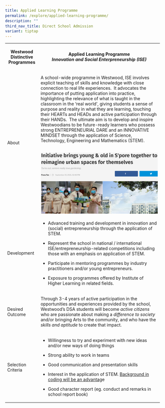 ```yaml
---
title: Applied Learning Programme
permalink: /explore/applied-learning-programme/
description: ""
third_nav_title: Direct School Admission
variant: tiptap
---
```

<table>
<tbody>
<tr>
<th rowspan="1" colspan="1">
<p>Westwood Distinctive Programmes</p>
</th>
<th rowspan="1" colspan="1">
<p>Applied Learning Programme
<br><em>Innovation and Social Enterpreneurship (ISE)</em>
</p>
</th>
</tr>
<tr>
<td rowspan="1" colspan="1">
<p>About</p>
</td>
<td rowspan="1" colspan="1">
<p>A school-wide programme in Westwood, ISE involves explicit teaching of
skills and knowledge with close connection to real life experiences.&nbsp;
It advocates the importance of putting application into practice, highlighting
the relevance of what is taught in the classroom in the ‘real world’, giving
students a sense of purpose and reality in what they are learning, touching
their HEARTs and HEADs and active participation through their HANDs.&nbsp;
The ultimate aim is to develop and inspire Westwoodians to be future-ready
learners who possess strong ENTREPRENEURIAL DARE and an INNOVATIVE MINDSET
through the application of Science, Technology, Engineering and Mathematics
(STEM).
<br>
<br>
</p>
<div class="isomer-image-wrapper">
<img style="width: 100%" height="auto" width="80%" src="/images/dsa%20alp3.png">
</div>
</td>
</tr>
<tr>
<td rowspan="1" colspan="1">
<p>Development</p>
</td>
<td rowspan="1" colspan="1">
<ul>
<li>
<p>Advanced training and development in innovation and (social) entrepreneurship
through the application of STEM.</p>
</li>
<li>
<p>Represent the school in national / international ISE/entrepreneurship-related
competitions including those with an emphasis on application of STEM.&nbsp;&nbsp;</p>
</li>
<li>
<p>Participate in mentoring programmes by industry practitioners and/or young
entrepreneurs.</p>
</li>
<li>
<p>Exposure to programmes offered by Institute of Higher Learning in related
fields.</p>
</li>
</ul>
</td>
</tr>
<tr>
<td rowspan="1" colspan="1">
<p>Desired Outcome</p>
</td>
<td rowspan="1" colspan="1">
<p>Through 3-4 years of active participation in the opportunities and experiences
provided by the school, Westwood’s DSA students will become <em>active citizens</em> who
are passionate about making a <em>difference to society</em> and/or bringing
Arts to the community, and who have the <em>skills and aptitude </em>to
create that impact.</p>
</td>
</tr>
<tr>
<td rowspan="1" colspan="1">
<p>Selection Criteria</p>
</td>
<td rowspan="1" colspan="1">
<ul>
<li>
<p>Willingness to try and experiment with new ideas and/or new ways of doing
things</p>
</li>
<li>
<p>Strong ability to work in teams</p>
</li>
<li>
<p>Good communication and presentation skills&nbsp;</p>
</li>
<li>
<p>Interest in the application of STEM. <u>Background in coding will be an advantag</u>e</p>
</li>
<li>
<p>Good character report (eg. conduct and remarks in school report book)</p>
</li>
</ul>
</td>
</tr>
</tbody>
</table>
<p></p>